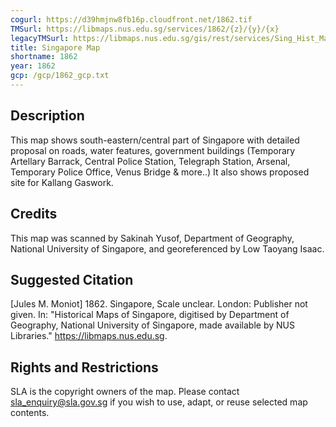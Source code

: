 ```yaml
---
cogurl: https://d39hmjnw8fb16p.cloudfront.net/1862.tif
TMSurl: https://libmaps.nus.edu.sg/services/1862/{z}/{y}/{x}
legacyTMSurl: https://libmaps.nus.edu.sg/gis/rest/services/Sing_Hist_Maps/1862/MapServer/tile/{z}/{y}/{x}
title: Singapore Map
shortname: 1862
year: 1862
gcp: /gcp/1862_gcp.txt
---
```


## Description

This map shows south-eastern/central part of Singapore with detailed proposal on roads, water features, government buildings (Temporary Artellary Barrack, Central Police Station, Telegraph Station, Arsenal, Temporary Police Office, Venus Bridge & more..) It also shows proposed site for Kallang Gaswork.

## Credits

This map was scanned by Sakinah Yusof, Department of Geography, National University of Singapore, and georeferenced by Low Taoyang Isaac.

## Suggested Citation

[Jules M. Moniot] 1862. Singapore, Scale unclear. London: Publisher not given. In: "Historical Maps of Singapore, digitised by Department of Geography, National University of Singapore, made available by NUS Libraries." https://libmaps.nus.edu.sg.

## Rights and Restrictions

SLA is the copyright owners of the map. Please contact sla_enquiry@sla.gov.sg if you wish to use, adapt, or reuse selected map contents.
